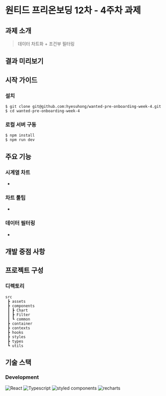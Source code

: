 # 원티드 프리온보딩 12차 - 4주차 과제

## 과제 소개

> 데이터 차트화 + 조건부 필터링

## 결과 미리보기

<!-- 이미지 위치 -->

## 시작 가이드

### 설치

```
$ git clone git@github.com:hyesuhong/wanted-pre-onboarding-week-4.git
$ cd wanted-pre-onboarding-week-4
```

### 로컬 서버 구동

```
$ npm install
$ npm run dev
```

## 주요 기능

### 시계열 차트

-

### 차트 툴팁

-

### 데이터 필터링

-

## 개발 중점 사항

## 프로젝트 구성

### 디렉토리

```
src
 ┣ assets
 ┣ components
 ┃ ┣ Chart
 ┃ ┣ Filter
 ┃ ┗ common
 ┣ container
 ┣ contexts
 ┣ hooks
 ┣ styles
 ┣ types
 ┗ utils
```

## 기술 스택

### Development

![React](https://img.shields.io/badge/React-61DAFB?style=flat-square&logo=React&logoColor=black)
![Typescript](https://img.shields.io/badge/Typescript-3178C6?style=flat-square&logo=Typescript&logoColor=white)
![styled components](https://img.shields.io/badge/styled_components-DB7093?style=flat-square&logo=styledcomponents&logoColor=white)
![recharts](https://img.shields.io/badge/recharts-23A7B2?style=flat-square)
